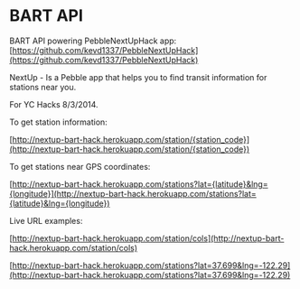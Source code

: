 # BART API

BART API powering PebbleNextUpHack app: [https://github.com/kevd1337/PebbleNextUpHack](https://github.com/kevd1337/PebbleNextUpHack)

NextUp - Is a Pebble app that helps you to find transit information for stations near you.

For YC Hacks 8/3/2014.

To get station information:

[http://nextup-bart-hack.herokuapp.com/station/{station_code}](http://nextup-bart-hack.herokuapp.com/station/{station_code})

To get stations near GPS coordinates:

[http://nextup-bart-hack.herokuapp.com/stations?lat={latitude}&lng={longitude}](http://nextup-bart-hack.herokuapp.com/stations?lat={latitude}&lng={longitude})

Live URL examples:

[http://nextup-bart-hack.herokuapp.com/station/cols](http://nextup-bart-hack.herokuapp.com/station/cols)

[http://nextup-bart-hack.herokuapp.com/stations?lat=37.699&lng=-122.29](http://nextup-bart-hack.herokuapp.com/stations?lat=37.699&lng=-122.29)
